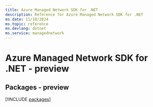 ```yaml
---
title: Azure Managed Network SDK for .NET
description: Reference for Azure Managed Network SDK for .NET
ms.date: 11/18/2024
ms.topic: reference
ms.devlang: dotnet
ms.service: managednetwork
---
```

# Azure Managed Network SDK for .NET - preview
## Packages - preview
[!INCLUDE [packages](managed-network-index.md)]